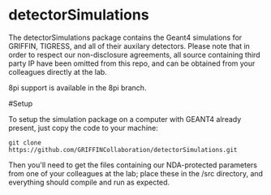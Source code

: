 detectorSimulations
===================

The detectorSimulations package contains the Geant4 simulations for GRIFFIN, TIGRESS, and all of their auxilary detectors.  Please note that in order to respect our non-disclosure agreements, all source containing third party IP have been omitted from this repo, and can be obtained from your colleagues directly at the lab.

8pi support is available in the 8pi branch.

#Setup

To setup the simulation package on a computer with GEANT4 already present, just copy the code to your machine:

    git clone https://github.com/GRIFFINCollaboration/detectorSimulations.git
    
Then you'll need to get the files containing our NDA-protected parameters from one of your colleagues at the lab; place these in the /src directory, and everything should compile and run as expected. 
